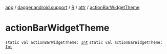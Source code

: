 [app](../../../index.md) / [dagger.android.support](../../index.md) / [R](../index.md) / [attr](index.md) / [actionBarWidgetTheme](./action-bar-widget-theme.md)

# actionBarWidgetTheme

`static val actionBarWidgetTheme: `[`Int`](https://kotlinlang.org/api/latest/jvm/stdlib/kotlin/-int/index.html)
`static val actionBarWidgetTheme: `[`Int`](https://kotlinlang.org/api/latest/jvm/stdlib/kotlin/-int/index.html)